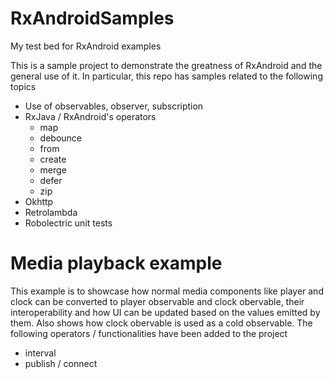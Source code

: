 # RxAndroidSamples
My test bed for RxAndroid examples

This is a sample project to demonstrate the greatness of RxAndroid and the general use of it. In particular, this repo has
samples related to the following topics

 - Use of observables, observer, subscription
 - RxJava / RxAndroid's operators
   - map
   - debounce
   - from
   - create
   - merge
   - defer
   - zip
 - Okhttp
 - Retrolambda
 - Robolectric unit tests

# Media playback example

This example is to showcase how normal media components like player and clock can be converted to player observable and clock obervable, their interoperability and how UI can be updated based on the values emitted by them. Also shows how clock obervable is used as a cold observable. The following operators / functionalities have been added to the project

 - interval
 - publish / connect
